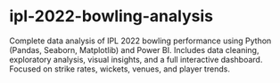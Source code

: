 # ipl-2022-bowling-analysis
Complete data analysis of IPL 2022 bowling performance using Python (Pandas, Seaborn, Matplotlib) and Power BI. Includes data cleaning, exploratory analysis, visual insights, and a full interactive dashboard. Focused on strike rates, wickets, venues, and player trends.
